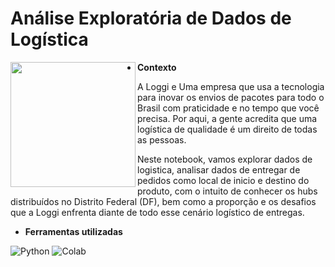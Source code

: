 # Análise Exploratória de Dados de Logística

<img align="left" width="200" height="200" src="https://github.com/petwillian/An-lise-Explorat-ria-de-Dados-de-Log-stica/assets/44210315/65618ad6-b340-4837-80d6-bd6c4532dd5f">

* **Contexto**

A Loggi e Uma empresa que usa a tecnologia para inovar os envios de pacotes para todo o Brasil com praticidade e no tempo que você precisa. Por aqui, a gente acredita que uma logística de qualidade é um direito de todas as pessoas.

Neste notebook, vamos explorar dados de logistica, analisar dados de entregar de pedidos como local de inicio e destino do produto, com o intuito de conhecer os hubs distribuídos no Distrito Federal (DF), bem como a proporção e os desafios que a Loggi enfrenta diante de todo esse cenário logístico de entregas.


* **Ferramentas utilizadas**

 ![Python](https://img.shields.io/badge/Python-black?style=flat-square&logo=python)
 ![Colab](https://img.shields.io/badge/Colab-orange?style=flat&logo=googlecolab&logoColor=%23F9AB00
)



